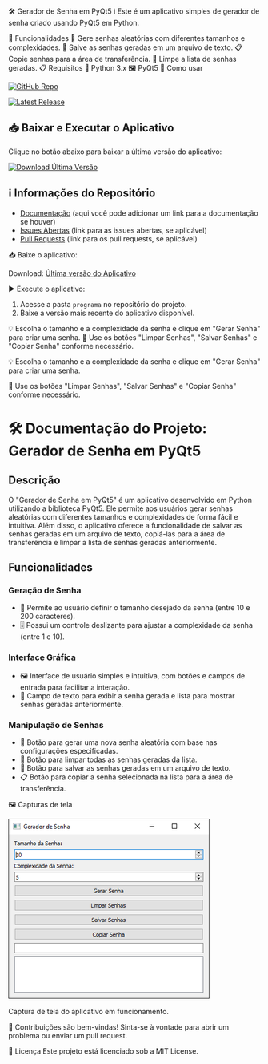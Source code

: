 🛠️ Gerador de Senha em PyQt5
ℹ️ Este é um aplicativo simples de gerador de senha criado usando PyQt5 em Python.

🚀 Funcionalidades
🔑 Gere senhas aleatórias com diferentes tamanhos e complexidades.
💾 Salve as senhas geradas em um arquivo de texto.
📋 Copie senhas para a área de transferência.
🧹 Limpe a lista de senhas geradas.
📋 Requisitos
🐍 Python 3.x
🖼️ PyQt5
🔧 Como usar

[![GitHub Repo](https://img.shields.io/badge/GitHub-Repo-blue?style=for-the-badge)](https://github.com/chaos4455/passgen)

[![Latest Release](https://img.shields.io/github/v/release/chaos4455/passgen?style=for-the-badge&label=Download%20Latest%20Version)](https://github.com/chaos4455/passgen/tree/main/programa)

## 📥 Baixar e Executar o Aplicativo

Clique no botão abaixo para baixar a última versão do aplicativo:

[![Download Última Versão](https://img.shields.io/github/v/release/chaos4455/passgen?color=green&label=Download%20Última%20Versão&style=for-the-badge)](https://github.com/chaos4455/passgen/tree/main/programa)

## ℹ️ Informações do Repositório

- [Documentação](#) (aqui você pode adicionar um link para a documentação se houver)
- [Issues Abertas](#) (link para as issues abertas, se aplicável)
- [Pull Requests](#) (link para os pull requests, se aplicável)


📥 Baixe o aplicativo:

Download:
[Última versão do Aplicativo](https://github.com/chaos4455/passgen/tree/main/programa)

▶️ Execute o aplicativo:

1. Acesse a pasta `programa` no repositório do projeto.
2. Baixe a versão mais recente do aplicativo disponível.

💡 Escolha o tamanho e a complexidade da senha e clique em "Gerar Senha" para criar uma senha.
🧼 Use os botões "Limpar Senhas", "Salvar Senhas" e "Copiar Senha" conforme necessário.

💡 Escolha o tamanho e a complexidade da senha e clique em "Gerar Senha" para criar uma senha.

🧼 Use os botões "Limpar Senhas", "Salvar Senhas" e "Copiar Senha" conforme necessário.

# 🛠️ Documentação do Projeto: Gerador de Senha em PyQt5 

## Descrição
O "Gerador de Senha em PyQt5" é um aplicativo desenvolvido em Python utilizando a biblioteca PyQt5. Ele permite aos usuários gerar senhas aleatórias com diferentes tamanhos e complexidades de forma fácil e intuitiva. Além disso, o aplicativo oferece a funcionalidade de salvar as senhas geradas em um arquivo de texto, copiá-las para a área de transferência e limpar a lista de senhas geradas anteriormente.

## Funcionalidades 
### Geração de Senha 
- 🔑 Permite ao usuário definir o tamanho desejado da senha (entre 10 e 200 caracteres).
- 🎚️ Possui um controle deslizante para ajustar a complexidade da senha (entre 1 e 10).

### Interface Gráfica 
- 🖼️ Interface de usuário simples e intuitiva, com botões e campos de entrada para facilitar a interação.
- 📝 Campo de texto para exibir a senha gerada e lista para mostrar senhas geradas anteriormente.

### Manipulação de Senhas 
- 🔄 Botão para gerar uma nova senha aleatória com base nas configurações especificadas.
- 🧹 Botão para limpar todas as senhas geradas da lista.
- 💾 Botão para salvar as senhas geradas em um arquivo de texto.
- 📋 Botão para copiar a senha selecionada na lista para a área de transferência.


🖼️ Capturas de tela

![Gerador de Senha](https://raw.githubusercontent.com/chaos4455/passgen/main/python_7palA4F9Ef.png)


Captura de tela do aplicativo em funcionamento.

🤝 Contribuições são bem-vindas! Sinta-se à vontade para abrir um problema ou enviar um pull request.

📝 Licença
Este projeto está licenciado sob a MIT License.
